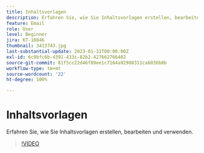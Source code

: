 ```yaml
---
title: Inhaltsvorlagen
description: Erfahren Sie, wie Sie Inhaltsvorlagen erstellen, bearbeiten und verwenden.
feature: Email
role: User
level: Beginner
jira: KT-10846
thumbnail: 3413743.jpg
last-substantial-update: 2023-01-31T00:00:00Z
exl-id: 6c9bfc6b-4391-433c-82b2-427662766402
source-git-commit: 81f5cc22d46f89ee1c7164a92988311ca6036b8b
workflow-type: tm+mt
source-wordcount: '22'
ht-degree: 100%

---
```


# Inhaltsvorlagen

Erfahren Sie, wie Sie Inhaltsvorlagen erstellen, bearbeiten und verwenden.

>[!VIDEO](https://video.tv.adobe.com/v/3413743?quality=12&learn=on)
